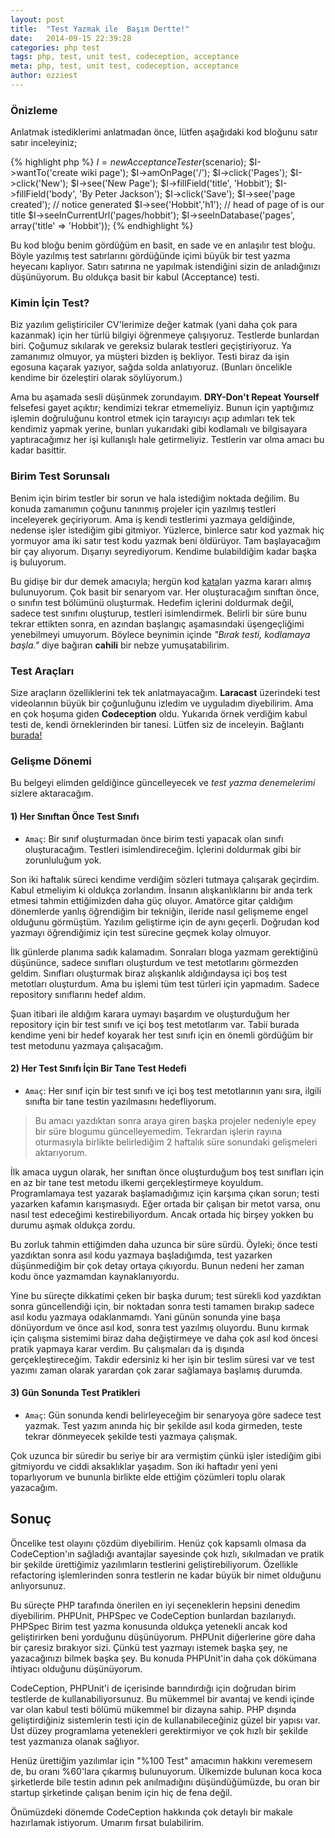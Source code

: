 ```yaml
---
layout: post
title:  "Test Yazmak ile  Başım Dertte!"
date:   2014-09-15 22:39:28
categories: php test 
tags: php, test, unit test, codeception, acceptance
meta: php, test, unit test, codeception, acceptance
author: ozziest
---
```


### Önizleme 

Anlatmak istediklerimi anlatmadan önce, lütfen aşağıdaki kod bloğunu satır satır inceleyiniz;

{% highlight php %}
$I = new AcceptanceTester($scenario);
$I->wantTo('create wiki page');
$I->amOnPage('/');
$I->click('Pages');
$I->click('New');
$I->see('New Page');
$I->fillField('title', 'Hobbit');
$I->fillField('body', 'By Peter Jackson');
$I->click('Save');
$I->see('page created'); // notice generated
$I->see('Hobbit','h1'); // head of page of is our title
$I->seeInCurrentUrl('pages/hobbit'); 
$I->seeInDatabase('pages', array('title' => 'Hobbit'));
{% endhighlight %}

Bu kod bloğu benim gördüğüm en basit, en sade ve en anlaşılır test bloğu. Böyle yazılmış test satırlarını gördüğünde içimi büyük bir test yazma heyecanı kaplıyor. Satırı satırına ne yapılmak istendiğini sizin de anladığınızı düşünüyorum. Bu oldukça basit bir kabul (Acceptance) testi. 

### Kimin İçin Test?

Biz yazılım geliştiriciler CV'lerimize değer katmak (yani daha çok para kazanmak) için her türlü bilgiyi öğrenmeye çalışıyoruz. Testlerde bunlardan biri. Çoğumuz sıkılarak ve gereksiz bularak testleri geçiştiriyoruz. Ya zamanımız olmuyor, ya müşteri bizden iş bekliyor. Testi biraz da işin egosuna kaçarak yazıyor, sağda solda anlatıyoruz. (Bunları öncelikle kendime bir özeleştiri olarak söylüyorum.)

Ama bu aşamada sesli düşünmek zorundayım. **DRY-Don't Repeat Yourself** felsefesi gayet açıktır; kendimizi tekrar etmemeliyiz. Bunun için yaptığımız işlemin doğruluğunu kontrol etmek için tarayıcıyı açıp adımları tek tek kendimiz yapmak yerine, bunları yukarıdaki gibi kodlamalı ve bilgisayara yaptıracağımız her işi kullanışlı hale getirmeliyiz. Testlerin var olma amacı bu kadar basittir.

### Birim Test Sorunsalı

Benim için birim testler bir sorun ve hala istediğim noktada değilim. Bu konuda zamanımın çoğunu tanınmış projeler için yazılmış testleri inceleyerek geçiriyorum. Ama iş kendi testlerimi yazmaya geldiğinde, nedense işler istediğim gibi gitmiyor. Yüzlerce, binlerce satır kod yazmak hiç yormuyor ama iki satır test kodu yazmak beni öldürüyor. Tam başlayacağım bir çay alıyorum. Dışarıyı seyrediyorum. Kendime bulabildiğim kadar başka iş buluyorum.  

Bu gidişe bir dur demek amacıyla; hergün kod [kata](http://tr.wikipedia.org/wiki/Kata)ları yazma kararı almış bulunuyorum. Çok basit bir senaryom var. Her oluşturacağım sınıftan önce, o sınıfın test bölümünü oluşturmak. Hedefim içlerini doldurmak değil, sadece test sınıfını oluşturup, testleri isimlendirmek. Belirli bir süre bunu tekrar ettikten sonra, en azından başlangıç aşamasındaki üşengeçliğimi yenebilmeyi umuyorum. Böylece beynimin içinde *"Bırak testi, kodlamaya başla."* diye bağıran **cahili** bir nebze yumuşatabilirim.

### Test Araçları 

Size araçların özelliklerini tek tek anlatmayacağım. **Laracast** üzerindeki test videolarının büyük bir çoğunluğunu izledim ve uyguladım diyebilirim. Ama en çok hoşuma giden **Codeception** oldu. Yukarıda örnek verdiğim kabul testi de, kendi örneklerinden bir tanesi. Lütfen siz de inceleyin. Bağlantı [burada!](http://codeception.com/)

### Gelişme Dönemi

Bu belgeyi elimden geldiğince güncelleyecek ve *test yazma denemelerimi* sizlere aktaracağım. 

#### 1) Her Sınıftan Önce Test Sınıfı

* `Amaç`: Bir sınıf oluşturmadan önce birim testi yapacak olan sınıfı oluşturacağım. Testleri isimlendireceğim. İçlerini doldurmak gibi bir zorunluluğum yok.

Son iki haftalık süreci kendime verdiğim sözleri tutmaya çalışarak geçirdim. Kabul etmeliyim ki oldukça zorlandım. İnsanın alışkanlıklarını bir anda terk etmesi tahmin ettiğimizden daha güç oluyor. Amatörce gitar çaldığım dönemlerde yanlış öğrendiğim bir tekniğin, ileride nasıl gelişmeme engel olduğunu görmüştüm. Yazılım geliştirme için de aynı geçerli. Doğrudan kod yazmayı öğrendiğimiz için test sürecine geçmek kolay olmuyor. 

İlk günlerde planıma sadık kalamadım. Sonraları bloga yazmam gerektiğinü düşününce, sadece sınıfları oluşturdum ve test metotlarını görmezden geldim. Sınıfları oluşturmak biraz alışkanlık aldığındaysa içi boş test metotları oluşturdum. Ama bu işlemi tüm test türleri için yapmadım. Sadece repository sınıflarını hedef aldım. 

Şuan itibari ile aldığım karara uymayı başardım ve oluşturduğum her repository için bir test sınıfı ve içi boş test metotlarım var. Tabii burada kendime yeni bir hedef koyarak her test sınıfı için en önemli gördüğüm bir test metodunu yazmaya çalışacağım.  

#### 2) Her Test Sınıfı İçin Bir Tane Test Hedefi

* `Amaç`: Her sınıf için bir test sınıfı ve içi boş test metotlarının yanı sıra, ilgili sınıfta bir tane testin yazılmasını hedefliyorum.  

> Bu amacı yazdıktan sonra araya giren başka projeler nedeniyle epey bir 
> süre blogumu güncelleyemedim. Tekrardan işlerin rayına oturmasıyla birlikte 
> belirlediğim 2 haftalık süre sonundaki gelişmeleri aktarıyorum.

İlk amaca uygun olarak, her sınıftan önce oluşturduğum boş test sınıfları için en az bir tane test metodu ilkemi gerçekleştirmeye koyuldum. Programlamaya test yazarak başlamadığımız için karşıma çıkan sorun; testi yazarken kafamın karışmasıydı. Eğer ortada bir çalışan bir metot varsa, onu nasıl test edeceğimi kestirebiliyordum. Ancak ortada hiç birşey yokken bu durumu aşmak oldukça zordu.

Bu zorluk tahmin ettiğimden daha uzunca bir süre sürdü. Öyleki; önce testi yazdıktan sonra asıl kodu yazmaya başladığımda, test yazarken düşünmediğim bir çok detay ortaya çıkıyordu. Bunun nedeni her zaman kodu önce yazmamdan kaynaklanıyordu. 

Yine bu süreçte dikkatimi çeken bir başka durum; test sürekli kod yazdıktan sonra güncellendiği için, bir noktadan sonra testi tamamen bırakıp sadece asıl kodu yazmaya odaklanmamdı. Yani günün sonunda yine başa dönüyordum ve önce asıl kod, sonra test yazılmış oluyordu. Bunu kırmak için çalışma sistemimi biraz daha değiştirmeye ve daha çok asıl kod öncesi pratik yapmaya karar verdim. Bu çalışmaları da iş dışında gerçekleştireceğim. Takdir edersiniz ki her işin bir teslim süresi var ve test yazımı zaman olarak yarardan çok zarar sağlamaya başlamış durumda.

#### 3) Gün Sonunda Test Pratikleri

* `Amaç`: Gün sonunda kendi belirleyeceğim bir senaryoya göre sadece test yazmak. Test yazım anında hiç bir şekilde asıl koda girmeden, teste tekrar dönmeyecek şekilde testi yazmaya çalışmak.

Çok uzunca bir süredir bu seriye bir ara vermiştim çünkü işler istediğim gibi gitmiyordu ve ciddi aksaklıklar yaşadım. Son iki haftadır yeni yeni toparlıyorum ve bununla birlikte elde ettiğim çözümleri toplu olarak yazacağım. 

## Sonuç

Öncelike test olayını çözdüm diyebilirim. Henüz çok kapsamlı olmasa da CodeCeption'ın sağladığı avantajlar sayesinde çok hızlı, sıkılmadan ve pratik bir şekilde ürettiğimiz yazılımların testlerini geliştirebiliyorum. Özellikle refactoring işlemlerinden sonra testlerin ne kadar büyük bir nimet olduğunu anlıyorsunuz. 

Bu süreçte PHP tarafında önerilen en iyi seçeneklerin hepsini denedim diyebilirim. PHPUnit, PHPSpec ve CodeCeption bunlardan bazılarıydı. PHPSpec Birim test yazma konusunda oldukça yetenekli ancak kod geliştirirken beni yorduğunu düşünüyorum. PHPUnit diğerlerine göre daha bir çaresiz bırakıyor sizi. Çünkü test yazmayı istemek başka şey, ne yazacağınızı bilmek başka şey. Bu konuda PHPUnit'in daha çok dökümana ihtiyacı olduğunu düşünüyorum. 

CodeCeption, PHPUnit'i de içerisinde barındırdığı için doğrudan birim testlerde de kullanabiliyorsunuz. Bu mükemmel bir avantaj ve kendi içinde var olan kabul testi bölümü mükemmel bir dizayna sahip. PHP dışında geliştirdiğiniz sistemlerin testi için de kullanabileceğiniz güzel bir yapısı var. Üst düzey programlama yetenekleri gerektirmiyor ve çok hızlı bir şekilde test yazmanıza olanak sağlıyor. 

Henüz ürettiğim yazılımlar için "%100 Test" amacımın hakkını veremesem de, bu oranı %60'lara çıkarmış bulunuyorum. Ülkemizde bulunan koca koca şirketlerde bile testin adının pek anılmadığını düşündüğümüzde, bu oran bir startup şirketinde çalışan benim için hiç de fena değil. 

Önümüzdeki dönemde CodeCeption hakkında çok detaylı bir makale hazırlamak istiyorum. Umarım fırsat bulabilirim.






